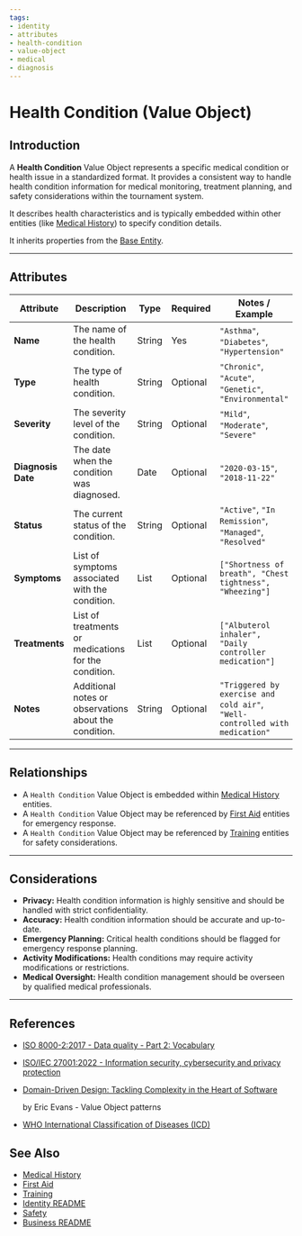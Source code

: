 ```yaml
---
tags:
- identity
- attributes
- health-condition
- value-object
- medical
- diagnosis
---
```


# Health Condition (Value Object)

## Introduction

A **Health Condition** Value Object represents a specific medical condition or health issue in a standardized format. It
provides a consistent way to handle health condition information for medical monitoring, treatment planning, and safety
considerations within the tournament system.

It describes health characteristics and is typically embedded within other entities (like
[Medical History](../medical_history.md)) to specify condition details.

It inherits properties from the [Base Entity](../../../../foundation/base_entity.md).

---

## **Attributes**

| Attribute          | Description                                           | Type   | Required | Notes / Example                                                             |
| ------------------ | ----------------------------------------------------- | ------ | -------- | --------------------------------------------------------------------------- |
| **Name**           | The name of the health condition.                     | String | Yes      | `"Asthma"`, `"Diabetes"`, `"Hypertension"`                                  |
| **Type**           | The type of health condition.                         | String | Optional | `"Chronic"`, `"Acute"`, `"Genetic"`, `"Environmental"`                      |
| **Severity**       | The severity level of the condition.                  | String | Optional | `"Mild"`, `"Moderate"`, `"Severe"`                                          |
| **Diagnosis Date** | The date when the condition was diagnosed.            | Date   | Optional | `"2020-03-15"`, `"2018-11-22"`                                              |
| **Status**         | The current status of the condition.                  | String | Optional | `"Active"`, `"In Remission"`, `"Managed"`, `"Resolved"`                     |
| **Symptoms**       | List of symptoms associated with the condition.       | List   | Optional | `["Shortness of breath", "Chest tightness", "Wheezing"]`                    |
| **Treatments**     | List of treatments or medications for the condition.  | List   | Optional | `["Albuterol inhaler", "Daily controller medication"]`                      |
| **Notes**          | Additional notes or observations about the condition. | String | Optional | `"Triggered by exercise and cold air"`, `"Well-controlled with medication"` |

---

## **Relationships**

- A `Health Condition` Value Object is embedded within [Medical History](../medical_history.md) entities.
- A `Health Condition` Value Object may be referenced by [First Aid](../../../../first_aid/README.md) entities for
  emergency response.
- A `Health Condition` Value Object may be referenced by [Training](../../../../process/README.md) entities for safety considerations.

---

## **Considerations**

- **Privacy:** Health condition information is highly sensitive and should be handled with strict confidentiality.
- **Accuracy:** Health condition information should be accurate and up-to-date.
- **Emergency Planning:** Critical health conditions should be flagged for emergency response planning.
- **Activity Modifications:** Health conditions may require activity modifications or restrictions.
- **Medical Oversight:** Health condition management should be overseen by qualified medical professionals.

---

## References

- [ISO 8000-2:2017 - Data quality - Part 2: Vocabulary](https://www.iso.org/standard/36326.html)
- [ISO/IEC 27001:2022 - Information security, cybersecurity and privacy protection](https://www.iso.org/standard/27001)
- [Domain-Driven Design: Tackling Complexity in the Heart of Software](https://www.amazon.com/Domain-Driven-Design-Tackling-Complexity-Software/dp/0321125215)

  by Eric Evans - Value Object patterns

- [WHO International Classification of Diseases (ICD)](https://www.who.int/standards/classifications/classification-of-diseases)

## See Also

- [Medical History](../medical_history.md)
- [First Aid](../../../../first_aid/README.md)
- [Training](../../../../process/README.md)
- [Identity README](../../../../identity/README.md)
- [Safety](../../../../safety/safety.md)
- [Business README](../../../../README.md)
